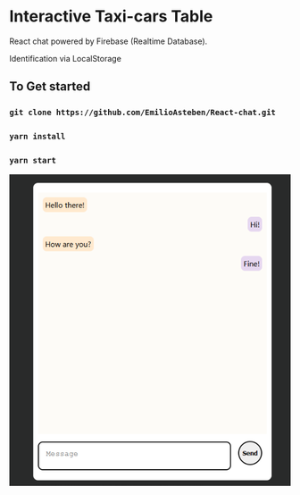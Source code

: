 # Interactive Taxi-cars Table

React chat powered by Firebase (Realtime Database).

Identification via LocalStorage 

## To Get started


### `git clone https://github.com/EmilioAsteben/React-chat.git`

### `yarn install`

### `yarn start`


![demo image](https://github.com/EmilioAsteben/React-chat/blob/main/demo.png?raw=true)

